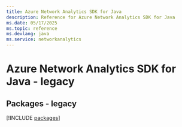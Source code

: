 ```yaml
---
title: Azure Network Analytics SDK for Java
description: Reference for Azure Network Analytics SDK for Java
ms.date: 05/17/2025
ms.topic: reference
ms.devlang: java
ms.service: networkanalytics
---
```

# Azure Network Analytics SDK for Java - legacy
## Packages - legacy
[!INCLUDE [packages](network-analytics-index.md)]